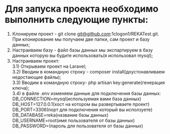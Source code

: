 <h1>Для запуска проекта необходимо выполнить следующие пункты:</h1>

1) Клонируем проект - git clone git@github.com:1clogon1/REKATest.git.
При клонирование мы получаем две папки, сам проект и базу данных;
2) Настраиваем базу - файл базы данных мы экспартируем в базу данных которую вы будите использовать(я использовал mysql);
3) Настраиваем проект:<br>
   3.1) Открываем проект на Laravel;<br>
   3.2) Вводим в командную строку - composer install(доустонавливаем недостающие файлы);<br>
   3.3) Вводим в командную строку- php artisan key:generate(генерация ключа);<br>
   3.4) в файле .env изменяем данные для подключения базы данных:<br>
      DB_CONNECTION=mysql(используемая вами база данных)<br>
      DB_HOST=127.0.0.1(хост на котором вы развертываете проект)<br>
      DB_PORT=3306(порт для подключения который вы исползуете)<br>
      DB_DATABASE=reka(название базы данных)<br>
      DB_USERNAME=root(имя пользователя от базы данных)<br>
      DB_PASSWORD=(пароль для пользователя от базы данных)<br>
      
